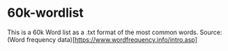 # 60k-wordlist
This is a 60k Word list as a .txt format of the most common words.
Source: (Word frequency data)[https://www.wordfrequency.info/intro.asp]

